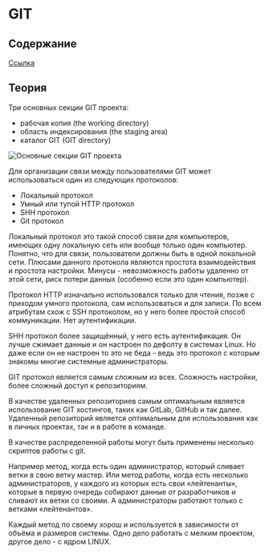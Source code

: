 # GIT 

## Содержание
<a href="/pages/1.base.md">Ссылка</a>

## Теория
Три основных секции GIT проекта:
* рабочая копия (the working directory)
* область индексирования (the staging area)
* каталог GIT (GIT directory)
<image src="getImage.png" alt="Основные секции GIT проекта">

Для организации связи между пользователями GIT может использоваться один из следующих протоколов:
* Локальный протокол 
* Умный или тупой HTTP протокол 
* SHH протокол 
* Git протокол 

Локальный протокол это такой способ связи для компьютеров, имеющих одну локальную сеть или вообще только один компьютер. Понятно, что для связи, пользователи должны быть в одной локальной сети. Плюсами данного протокола являются простота взаимодействия и простота настройки. Минусы - невозможность работы удаленно от этой сети, риск потери данных (особенно если это один компьютер).  

Протокол HTTP изначально использовался только для чтения, позже с приходом умного протокола, сам использоваться и для записи. По всем атрибутам схож с SSH протоколом, но у него более простой способ коммуникации. Нет аутентификации.   

SHH протокол более защищённый, у него есть аутентификация. Он лучше сжимает данные и он настроен по дефолту в системах Linux. Но даже если он не настроен то это не беда - ведь это протокол с которым знакомы многие системные администраторы. 

GIT протокол является самым сложным из всех. Сложность настройки, более сложный доступ к репозиториям. 

В качестве удаленных репозиториев самым оптимальным является использование GIT хостингов, таких как GitLab, GitHub и так далее. Удаленный репозиторий является оптимальным для использования как в личных проектах, так и в работе в команде.  

В качестве распределенной работы могут быть применены несколько скриптов работы с git.  

Например метод, когда есть один администратор, который сливает ветки в свою ветку мастер. Или метод работы, когда есть несколько администраторов, у каждого из которых есть свои «лейтенанты», которые в первую очередь собирают данные от разработчиков и сливают их ветки со своими. А администраторы работают только с ветками «лейтенантов».  

Каждый метод по своему хорош и используется в зависимости от объёма и размеров системы. Одно дело работать с мелким проектом, другое дело - с ядром LINUX.